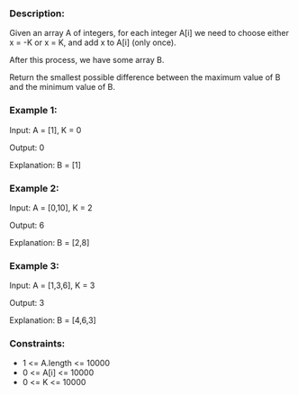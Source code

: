 ### Description:

Given an array A of integers, for each integer A[i] we need to choose either x = -K or x = K, and add x to A[i] (only once).

After this process, we have some array B.

Return the smallest possible difference between the maximum value of B and the minimum value of B.

 

### Example 1:

Input: A = [1], K = 0

Output: 0

Explanation: B = [1]

### Example 2:

Input: A = [0,10], K = 2

Output: 6

Explanation: B = [2,8]

### Example 3:

Input: A = [1,3,6], K = 3

Output: 3

Explanation: B = [4,6,3]
 


### Constraints:

- 1 <= A.length <= 10000
- 0 <= A[i] <= 10000
- 0 <= K <= 10000